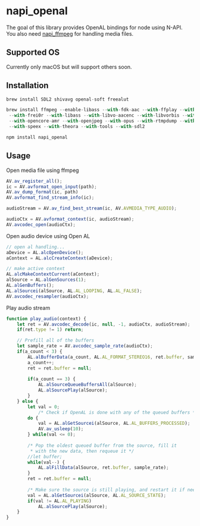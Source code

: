 # napi_openal

The goal of this library provides OpenAL bindings for node using N-API.  
You also need [napi_ffmpeg](https://github.com/yubin1026/napi_ffmpeg) for handling media files.


## Supported OS
Currently only macOS but will support others soon.


## Installation

```javascript
brew install SDL2 shivavg openal-soft freealut

brew install ffmpeg --enable-libass --with-fdk-aac --with-ffplay --with-freetype 
 --with-frei0r --with-libass --with-libvo-aacenc --with-libvorbis --with-libvpx 
 --with-opencore-amr --with-openjpeg --with-opus --with-rtmpdump --with-schroedinger 
 --with-speex --with-theora --with-tools --with-sdl2
```

```javascript
npm install napi_openal
```

## Usage

Open media file using ffmpeg
```javascript
AV.av_register_all();
ic = AV.avformat_open_input(path);
AV.av_dump_format(ic, path)
AV.avformat_find_stream_info(ic);

audioStream = AV.av_find_best_stream(ic, AV.AVMEDIA_TYPE_AUDIO);

audioCtx = AV.avformat_context(ic, audioStream);
AV.avcodec_open(audioCtx);
```
Open audio device using Open AL
```javascript
// open al handling...
aDevice = AL.alcOpenDevice();
aContext = AL.alcCreateContext(aDevice);

// make active context
AL.alcMakeContextCurrent(aContext);
alSource = AL.alGenSources(1);
AL.alGenBuffers();
AL.alSourcei(alSource, AL.AL_LOOPING, AL.AL_FALSE);
AV.avcodec_resampler(audioCtx);
```

Play audio stream
```javascript
function play_audio(context) {
	let ret = AV.avcodec_decode(ic, null, -1, audioCtx, audioStream);
	if(ret.type != 1) return;

	// Prefill all of the buffers
    let sample_rate = AV.avcodec_sample_rate(audioCtx);
    if(a_count < 3) {
        AL.alBufferData(a_count, AL.AL_FORMAT_STEREO16, ret.buffer, sample_rate);
        a_count++;
        ret = ret.buffer = null;
        
        if(a_count == 3) {
            AL.alSourceQueueBuffersAll(alSource);
            AL.alSourcePlay(alSource);
        }
    } else {
    	let val = 0;
            /* Check if OpenAL is done with any of the queued buffers */
        do {
            val = AL.alGetSourcei(alSource, AL.AL_BUFFERS_PROCESSED);
            AV.av_usleep(10);
        } while(val <= 0);
        
        /* Pop the oldest queued buffer from the source, fill it
         * with the new data, then requeue it */
        //let buffer;
        while(val--) {
        	AL.alFillData(alSource, ret.buffer, sample_rate);
        }
        ret = ret.buffer = null;
        
        /* Make sure the source is still playing, and restart it if needed. */
        val = AL.alGetSourcei(alSource, AL.AL_SOURCE_STATE);
        if(val != AL.AL_PLAYING)
            AL.alSourcePlay(alSource);
    }
}

```

